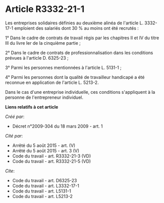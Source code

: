 # Article R3332-21-1

Les entreprises solidaires définies au deuxième alinéa de l'article L. 3332-17-1 emploient des salariés dont 30 % au moins
ont été recrutés : 

1° Dans le cadre de contrats de travail régis par les chapitres II et IV du titre III du livre Ier de la cinquième partie ; 

2° Dans le cadre de contrats de professionnalisation dans les conditions prévues à l'article D. 6325-23 ; 

3° Parmi les personnes mentionnées à l'article L. 5131-1 ; 

4° Parmi les personnes dont la qualité de travailleur handicapé a été reconnue en application de l'article L. 5213-2. 

Dans le cas d'une entreprise individuelle, ces conditions s'appliquent à la personne de l'entrepreneur individuel.

**Liens relatifs à cet article**

_Créé par_:

  - Décret n°2009-304 du 18 mars 2009 - art. 1

_Cité par_:

  - Arrêté du 5 août 2015 - art. (V)
  - Arrêté du 5 août 2015 - art. 3 (V)
  - Code du travail - art. R3332-21-3 (VD)
  - Code du travail - art. R3332-21-5 (VD)

_Cite_:

  - Code du travail - art. D6325-23
  - Code du travail - art. L3332-17-1
  - Code du travail - art. L5131-1
  - Code du travail - art. L5213-2
